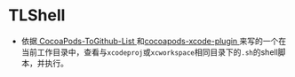 # TLShell
* 依据[ CocoaPods-ToGithub-List ](https://github.com/MakeZL/CocoaPods-ToGithub-List)和[cocoapods-xcode-plugin
](https://github.com/kattrali/cocoapods-xcode-plugin)来写的一个在当前工作目录中，查看与`xcodeproj`或`xcworkspace`相同目录下的`.sh`的shell脚本，并执行。

